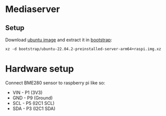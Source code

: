 # Mediaserver

## Setup

Download [ubuntu image](https://ubuntu.com/download/raspberry-pi) and extract it in [bootstrap](./bootstrap):

```
xz -d bootstrap/ubuntu-22.04.2-preinstalled-server-arm64+raspi.img.xz
```

# Hardware setup

Connect BME280 sensor to raspberry pi like so:
* VIN - P1 (3V3)
* GND - P9 (Ground)
* SCL - P5 (I2C1 SCL)
* SDA - P3 (I2C1 SDA)
